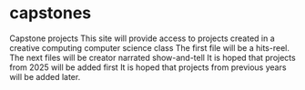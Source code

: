 # capstones
Capstone projects This site will provide access to projects created in a creative computing computer science class The first file will be a hits-reel. The next files will be creator narrated show-and-tell It is hoped that projects from 2025 will be added first It is hoped that projects from previous years will be added later.
